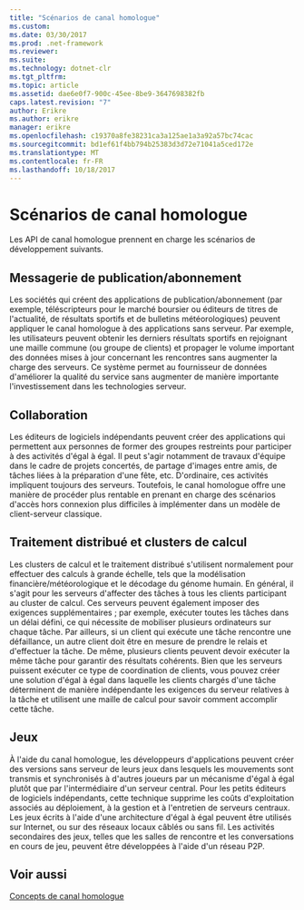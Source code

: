 ```yaml
---
title: "Scénarios de canal homologue"
ms.custom: 
ms.date: 03/30/2017
ms.prod: .net-framework
ms.reviewer: 
ms.suite: 
ms.technology: dotnet-clr
ms.tgt_pltfrm: 
ms.topic: article
ms.assetid: dae6e0f7-900c-45ee-8be9-3647698382fb
caps.latest.revision: "7"
author: Erikre
ms.author: erikre
manager: erikre
ms.openlocfilehash: c19370a8fe38231ca3a125ae1a3a92a57bc74cac
ms.sourcegitcommit: bd1ef61f4bb794b25383d3d72e71041a5ced172e
ms.translationtype: MT
ms.contentlocale: fr-FR
ms.lasthandoff: 10/18/2017
---
```

# <a name="peer-channel-scenarios"></a>Scénarios de canal homologue
Les API de canal homologue prennent en charge les scénarios de développement suivants.  
  
## <a name="publicationsubscription-messaging"></a>Messagerie de publication/abonnement  
 Les sociétés qui créent des applications de publication/abonnement (par exemple, téléscripteurs pour le marché boursier ou éditeurs de titres de l'actualité, de résultats sportifs et de bulletins météorologiques) peuvent appliquer le canal homologue à des applications sans serveur. Par exemple, les utilisateurs peuvent obtenir les derniers résultats sportifs en rejoignant une maille commune (ou groupe de clients) et propager le volume important des données mises à jour concernant les rencontres sans augmenter la charge des serveurs. Ce système permet au fournisseur de données d'améliorer la qualité du service sans augmenter de manière importante l'investissement dans les technologies serveur.  
  
## <a name="collaboration"></a>Collaboration  
 Les éditeurs de logiciels indépendants peuvent créer des applications qui permettent aux personnes de former des groupes restreints pour participer à des activités d'égal à égal. Il peut s'agir notamment de travaux d'équipe dans le cadre de projets concertés, de partage d'images entre amis, de tâches liées à la préparation d'une fête, etc. D'ordinaire, ces activités impliquent toujours des serveurs. Toutefois, le canal homologue offre une manière de procéder plus rentable en prenant en charge des scénarios d'accès hors connexion plus difficiles à implémenter dans un modèle de client-serveur classique.  
  
## <a name="distributed-processing-and-compute-clusters"></a>Traitement distribué et clusters de calcul  
 Les clusters de calcul et le traitement distribué s'utilisent normalement pour effectuer des calculs à grande échelle, tels que la modélisation financière/météorologique et le décodage du génome humain. En général, il s'agit pour les serveurs d'affecter des tâches à tous les clients participant au cluster de calcul. Ces serveurs peuvent également imposer des exigences supplémentaires ; par exemple, exécuter toutes les tâches dans un délai défini, ce qui nécessite de mobiliser plusieurs ordinateurs sur chaque tâche. Par ailleurs, si un client qui exécute une tâche rencontre une défaillance, un autre client doit être en mesure de prendre le relais et d'effectuer la tâche. De même, plusieurs clients peuvent devoir exécuter la même tâche pour garantir des résultats cohérents. Bien que les serveurs puissent exécuter ce type de coordination de clients, vous pouvez créer une solution d'égal à égal dans laquelle les clients chargés d'une tâche déterminent de manière indépendante les exigences du serveur relatives à la tâche et utilisent une maille de calcul pour savoir comment accomplir cette tâche.  
  
## <a name="gaming"></a>Jeux  
 À l'aide du canal homologue, les développeurs d'applications peuvent créer des versions sans serveur de leurs jeux dans lesquels les mouvements sont transmis et synchronisés à d'autres joueurs par un mécanisme d'égal à égal plutôt que par l'intermédiaire d'un serveur central. Pour les petits éditeurs de logiciels indépendants, cette technique supprime les coûts d'exploitation associés au déploiement, à la gestion et à l'entretien de serveurs centraux. Les jeux écrits à l'aide d'une architecture d'égal à égal peuvent être utilisés sur Internet, ou sur des réseaux locaux câblés ou sans fil. Les activités secondaires des jeux, telles que les salles de rencontre et les conversations en cours de jeu, peuvent être développées à l'aide d'un réseau P2P.  
  
## <a name="see-also"></a>Voir aussi  
 [Concepts de canal homologue](../../../../docs/framework/wcf/feature-details/peer-channel-concepts.md)
